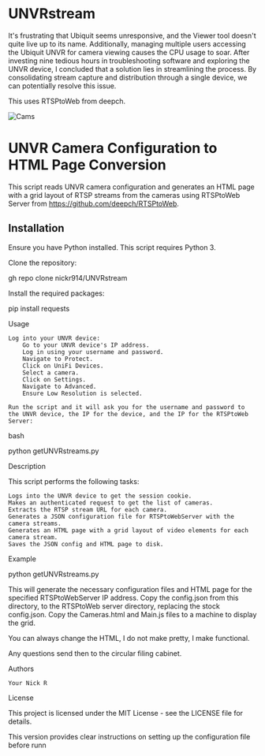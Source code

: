 # UNVRstream
It's frustrating that Ubiquit seems unresponsive, and the Viewer tool doesn't quite live up to its name. Additionally, managing multiple users accessing the Ubiquit UNVR for camera viewing causes the CPU usage to soar. After investing nine tedious hours in troubleshooting software and exploring the UNVR device, I concluded that a solution lies in streamlining the process. By consolidating stream capture and distribution through a single device, we can potentially resolve this issue.

This uses RTSPtoWeb from deepch.

![Cams](https://github.com/nickr914/UNVRstream/assets/7483972/8fa487bf-75b6-4a9d-a31e-575de1511a1e)

# UNVR Camera Configuration to HTML Page Conversion

This script reads UNVR camera configuration and generates an HTML page with a grid layout of RTSP streams from the cameras using RTSPtoWeb Server from https://github.com/deepch/RTSPtoWeb.

## Installation


Ensure you have Python installed. This script requires Python 3.

Clone the repository:

gh repo clone nickr914/UNVRstream

Install the required packages:

pip install requests

Usage

    Log into your UNVR device:
        Go to your UNVR device's IP address.
        Log in using your username and password.
        Navigate to Protect.
        Click on UniFi Devices.
        Select a camera.
        Click on Settings.
        Navigate to Advanced.
        Ensure Low Resolution is selected.

    Run the script and it will ask you for the username and password to the UNVR device, the IP for the device, and the IP for the RTSPtoWeb Server:

bash

python getUNVRstreams.py

Description

This script performs the following tasks:

    Logs into the UNVR device to get the session cookie.
    Makes an authenticated request to get the list of cameras.
    Extracts the RTSP stream URL for each camera.
    Generates a JSON configuration file for RTSPtoWebServer with the camera streams.
    Generates an HTML page with a grid layout of video elements for each camera stream.
    Saves the JSON config and HTML page to disk.

Example


python getUNVRstreams.py

This will generate the necessary configuration files and HTML page for the specified RTSPtoWebServer IP address.
Copy the config.json from this directory, to the RTSPtoWeb server directory, replacing the stock config.json.
Copy the Cameras.html and Main.js files to a machine to display the grid.

You can always change the HTML, I do not make pretty, I make functional.

Any questions send then to the circular filing cabinet.

Authors

    Your Nick R

License

This project is licensed under the MIT License - see the LICENSE file for details.

This version provides clear instructions on setting up the configuration file before runn
